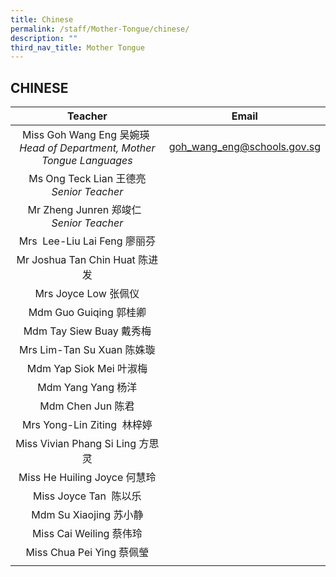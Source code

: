 ```yaml
---
title: Chinese
permalink: /staff/Mother-Tongue/chinese/
description: ""
third_nav_title: Mother Tongue
---
```

## CHINESE

| Teacher  | Email  |
|:-:|---|
| Miss Goh Wang Eng 吴婉瑛   <br>_Head of Department, Mother Tongue_ _Languages_  | [goh\_wang\_eng@schools.gov.sg](mailto:goh_wang_eng@schools.gov.sg)  |
| Ms Ong Teck Lian 王德亮  <br>_Senior Teacher_  |   |
| Mr Zheng Junren 郑竣仁    <br>_Senior Teacher_  |   |
| Mrs  Lee-Liu Lai Feng 廖丽芬  |   |
| Mr Joshua Tan Chin Huat 陈进发  |   |
| Mrs Joyce Low 张佩仪  |   |
| Mdm Guo Guiqing 郭桂卿  |   |
| Mdm Tay Siew Buay 戴秀梅  |   |
| Mrs Lim-Tan Su Xuan 陈姝璇  |   |
| Mdm Yap Siok Mei 叶淑梅  |   |
| Mdm Yang Yang 杨洋  |   |
| Mdm Chen Jun 陈君  |   |
| Mrs Yong-Lin Ziting  林梓婷  |   |
| Miss Vivian Phang Si Ling 方思灵  |   |
| Miss He Huiling Joyce 何慧玲  |   |
| Miss Joyce Tan  陈以乐  |   |
| Mdm Su Xiaojing 苏小静  |   |
| Miss Cai Weiling 蔡伟玲  |   |
| Miss Chua Pei Ying 蔡佩瑩  |   |
|   |   |
